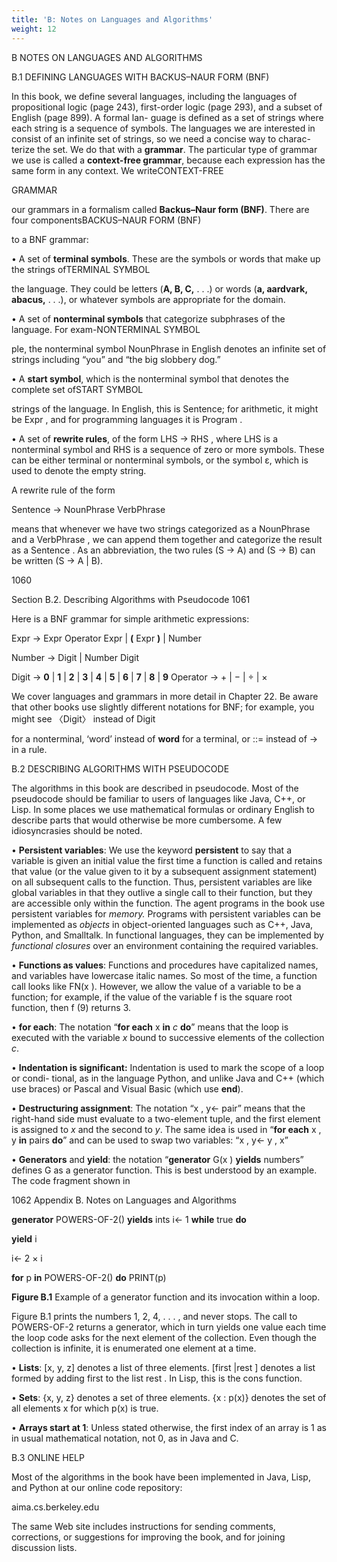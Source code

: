 ```yaml
---
title: 'B: Notes on Languages and Algorithms'
weight: 12
---
```


  

B NOTES ON LANGUAGES AND ALGORITHMS

B.1 DEFINING LANGUAGES WITH BACKUS–NAUR FORM (BNF)

In this book, we define several languages, including the languages of propositional logic (page 243), first-order logic (page 293), and a subset of English (page 899). A formal lan- guage is defined as a set of strings where each string is a sequence of symbols. The languages we are interested in consist of an infinite set of strings, so we need a concise way to charac- terize the set. We do that with a **grammar**. The particular type of grammar we use is called a **context-free grammar**, because each expression has the same form in any context. We writeCONTEXT-FREE

GRAMMAR

our grammars in a formalism called **Backus–Naur form (BNF)**. There are four componentsBACKUS–NAUR FORM (BNF)

to a BNF grammar:

• A set of **terminal symbols**. These are the symbols or words that make up the strings ofTERMINAL SYMBOL

the language. They could be letters (**A, B, C,** . . .) or words (**a, aardvark, abacus,** . . .), or whatever symbols are appropriate for the domain.

• A set of **nonterminal symbols** that categorize subphrases of the language. For exam-NONTERMINAL SYMBOL

ple, the nonterminal symbol NounPhrase in English denotes an infinite set of strings including “you” and “the big slobbery dog.”

• A **start symbol**, which is the nonterminal symbol that denotes the complete set ofSTART SYMBOL

strings of the language. In English, this is Sentence; for arithmetic, it might be Expr , and for programming languages it is Program .

• A set of **rewrite rules**, of the form LHS → RHS , where LHS is a nonterminal symbol and RHS is a sequence of zero or more symbols. These can be either terminal or nonterminal symbols, or the symbol ε, which is used to denote the empty string.

A rewrite rule of the form

Sentence → NounPhrase VerbPhrase

means that whenever we have two strings categorized as a NounPhrase and a VerbPhrase , we can append them together and categorize the result as a Sentence . As an abbreviation, the two rules (S → A) and (S → B) can be written (S → A | B).

1060  

Section B.2. Describing Algorithms with Pseudocode 1061

Here is a BNF grammar for simple arithmetic expressions:

Expr → Expr Operator Expr | **(** Expr **)** | Number

Number → Digit | Number Digit

Digit → **0** | **1** | **2** | **3** | **4** | **5** | **6** | **7** | **8** | **9** Operator → + | − | ÷ | ×

We cover languages and grammars in more detail in Chapter 22. Be aware that other books use slightly different notations for BNF; for example, you might see 〈Digit〉 instead of Digit

for a nonterminal, ‘word’ instead of **word** for a terminal, or ::= instead of → in a rule.

B.2 DESCRIBING ALGORITHMS WITH PSEUDOCODE

The algorithms in this book are described in pseudocode. Most of the pseudocode should be familiar to users of languages like Java, C++, or Lisp. In some places we use mathematical formulas or ordinary English to describe parts that would otherwise be more cumbersome. A few idiosyncrasies should be noted.

• **Persistent variables**: We use the keyword **persistent** to say that a variable is given an initial value the first time a function is called and retains that value (or the value given to it by a subsequent assignment statement) on all subsequent calls to the function. Thus, persistent variables are like global variables in that they outlive a single call to their function, but they are accessible only within the function. The agent programs in the book use persistent variables for _memory._ Programs with persistent variables can be implemented as _objects_ in object-oriented languages such as C++, Java, Python, and Smalltalk. In functional languages, they can be implemented by _functional closures_ over an environment containing the required variables.

• **Functions as values**: Functions and procedures have capitalized names, and variables have lowercase italic names. So most of the time, a function call looks like FN(x ). However, we allow the value of a variable to be a function; for example, if the value of the variable f is the square root function, then f (9) returns 3.

• **for each**: The notation “**for each** x **in** _c_ **do**” means that the loop is executed with the variable _x_ bound to successive elements of the collection _c_.

• **Indentation is significant:** Indentation is used to mark the scope of a loop or condi- tional, as in the language Python, and unlike Java and C++ (which use braces) or Pascal and Visual Basic (which use **end**).

• **Destructuring assignment**: The notation “x , y← pair” means that the right-hand side must evaluate to a two-element tuple, and the first element is assigned to _x_ and the second to _y_. The same idea is used in “**for each** x , y **in** pairs **do**” and can be used to swap two variables: “x , y← y , x”

• **Generators** and **yield**: the notation “**generator** G(x ) **yields** numbers” defines G as a generator function. This is best understood by an example. The code fragment shown in  

1062 Appendix B. Notes on Languages and Algorithms

**generator** POWERS-OF-2() **yields** ints i← 1 **while** true **do**

**yield** i

i← 2 × i

**for** p **in** POWERS-OF-2() **do** PRINT(p)

**Figure B.1** Example of a generator function and its invocation within a loop.

Figure B.1 prints the numbers 1, 2, 4, . . . , and never stops. The call to POWERS-OF-2 returns a generator, which in turn yields one value each time the loop code asks for the next element of the collection. Even though the collection is infinite, it is enumerated one element at a time.

• **Lists**: \[x, y, z\] denotes a list of three elements. \[first |rest \] denotes a list formed by adding first to the list rest . In Lisp, this is the cons function.

• **Sets**: {x, y, z} denotes a set of three elements. {x : p(x)} denotes the set of all elements x for which p(x) is true.

• **Arrays start at 1**: Unless stated otherwise, the first index of an array is 1 as in usual mathematical notation, not 0, as in Java and C.

B.3 ONLINE HELP

Most of the algorithms in the book have been implemented in Java, Lisp, and Python at our online code repository:

aima.cs.berkeley.edu

The same Web site includes instructions for sending comments, corrections, or suggestions for improving the book, and for joining discussion lists.